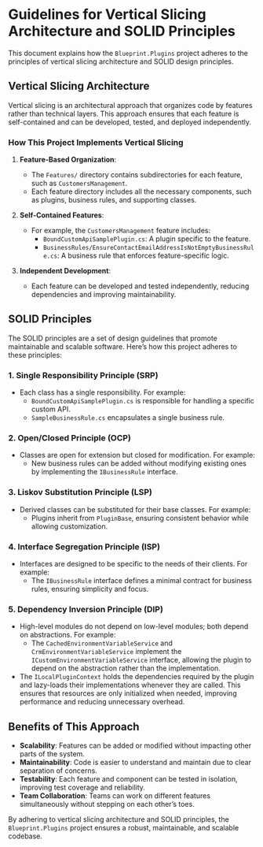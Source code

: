 # Guidelines for Vertical Slicing Architecture and SOLID Principles

This document explains how the `Blueprint.Plugins` project adheres to the principles of vertical slicing architecture and SOLID design principles.

## Vertical Slicing Architecture

Vertical slicing is an architectural approach that organizes code by features rather than technical layers. This approach ensures that each feature is self-contained and can be developed, tested, and deployed independently.

### How This Project Implements Vertical Slicing

1. **Feature-Based Organization**:
   - The `Features/` directory contains subdirectories for each feature, such as `CustomersManagement`.
   - Each feature directory includes all the necessary components, such as plugins, business rules, and supporting classes.

2. **Self-Contained Features**:
   - For example, the `CustomersManagement` feature includes:
     - `BoundCustomApiSamplePlugin.cs`: A plugin specific to the feature.
     - `BusinessRules/EnsureContactEmailAddressIsNotEmptyBusinessRule.cs`: A business rule that enforces feature-specific logic.

3. **Independent Development**:
   - Each feature can be developed and tested independently, reducing dependencies and improving maintainability.

## SOLID Principles

The SOLID principles are a set of design guidelines that promote maintainable and scalable software. Here’s how this project adheres to these principles:

### 1. Single Responsibility Principle (SRP)
   - Each class has a single responsibility. For example:
     - `BoundCustomApiSamplePlugin.cs` is responsible for handling a specific custom API.
     - `SampleBusinessRule.cs` encapsulates a single business rule.

### 2. Open/Closed Principle (OCP)
   - Classes are open for extension but closed for modification. For example:
     - New business rules can be added without modifying existing ones by implementing the `IBusinessRule` interface.

### 3. Liskov Substitution Principle (LSP)
   - Derived classes can be substituted for their base classes. For example:
     - Plugins inherit from `PluginBase`, ensuring consistent behavior while allowing customization.

### 4. Interface Segregation Principle (ISP)
   - Interfaces are designed to be specific to the needs of their clients. For example:
     - The `IBusinessRule` interface defines a minimal contract for business rules, ensuring simplicity and focus.

### 5. Dependency Inversion Principle (DIP)
   - High-level modules do not depend on low-level modules; both depend on abstractions. For example:
     - The `CachedEnvironmentVariableService` and `CrmEnvironmentVariableService` implement the `ICustomEnvironmentVariableService` interface, allowing the plugin to depend on the abstraction rather than the implementation.
   - The `ILocalPluginContext` holds the dependencies required by the plugin and lazy-loads their implementations whenever they are called. This ensures that resources are only initialized when needed, improving performance and reducing unnecessary overhead.

## Benefits of This Approach

- **Scalability**: Features can be added or modified without impacting other parts of the system.
- **Maintainability**: Code is easier to understand and maintain due to clear separation of concerns.
- **Testability**: Each feature and component can be tested in isolation, improving test coverage and reliability.
- **Team Collaboration**: Teams can work on different features simultaneously without stepping on each other’s toes.

By adhering to vertical slicing architecture and SOLID principles, the `Blueprint.Plugins` project ensures a robust, maintainable, and scalable codebase.
